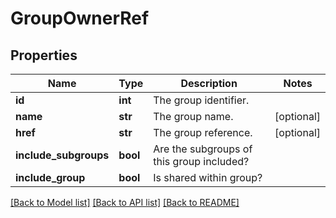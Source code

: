 # GroupOwnerRef

## Properties
Name | Type | Description | Notes
------------ | ------------- | ------------- | -------------
**id** | **int** | The group identifier. | 
**name** | **str** | The group name. | [optional] 
**href** | **str** | The group reference. | [optional] 
**include_subgroups** | **bool** | Are the subgroups of this group included? | 
**include_group** | **bool** | Is shared within group? | 

[[Back to Model list]](../README.md#documentation-for-models) [[Back to API list]](../README.md#documentation-for-api-endpoints) [[Back to README]](../README.md)

